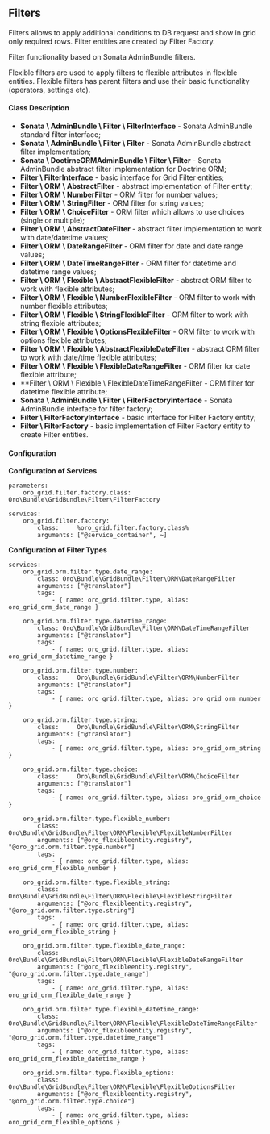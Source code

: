 Filters
-------

Filters allows to apply additional conditions to DB request and show in grid only required rows. Filter entities are created by Filter Factory.

Filter functionality based on Sonata AdminBundle filters.

Flexible filters are used to apply filters to flexible attributes in flexible entities. Flexible filters has parent filters and use their basic functionality (operators, settings etc).

#### Class Description

* **Sonata \ AdminBundle \ Filter \ FilterInterface** - Sonata AdminBundle standard filter interface;
* **Sonata \ AdminBundle \ Filter \ Filter** - Sonata AdminBundle abstract filter implementation;
* **Sonata \ DoctirneORMAdminBundle \ Filter \ Filter** - Sonata AdminBundle abstract filter implementation for Doctrine ORM;
* **Filter \ FilterInterface** - basic interface for Grid Filter entities;
* **Filter \ ORM \ AbstractFilter** - abstract implementation of Filter entity;
* **Filter \ ORM \ NumberFilter** - ORM filter for number values;
* **Filter \ ORM \ StringFilter** - ORM filter for string values;
* **Filter \ ORM \ ChoiceFilter** - ORM filter which allows to use choices (single or multiple);
* **Filter \ ORM \ AbstractDateFilter** - abstract filter implementation to work with date/datetime values;
* **Filter \ ORM \ DateRangeFilter** - ORM filter for date and date range values;
* **Filter \ ORM \ DateTimeRangeFilter** - ORM filter for datetime and datetime range values;
* **Filter \ ORM \ Flexible \ AbstractFlexibleFilter** - abstract ORM filter to work with flexible attributes;
* **Filter \ ORM \ Flexible \ NumberFlexibleFilter** - ORM filter to work with number flexible attributes;
* **Filter \ ORM \ Flexible \ StringFlexibleFilter** - ORM filter to work with string flexible attributes;
* **Filter \ ORM \ Flexible \ OptionsFlexibleFilter** - ORM filter to work with options flexible attributes;
* **Filter \ ORM \ Flexible \ AbstractFlexibleDateFilter** - abstract ORM filter to work with date/time flexible attributes;
* **Filter \ ORM \ Flexible \ FlexibleDateRangeFilter** - ORM filter for date flexible attribute;
* **Filter \ ORM \ Flexible \ FlexibleDateTimeRangeFilter - ORM filter for datetime flexible attribute;
* **Sonata \ AdminBundle \ Filter \ FilterFactoryInterface** - Sonata AdminBundle interface for filter factory;
* **Filter \ FilterFactoryInterface** - basic interface for Filter Factory entity;
* **Filter \ FilterFactory** - basic implementation of Filter Factory entity to create Filter entities.

#### Configuration

**Configuration of Services**

```
parameters:
    oro_grid.filter.factory.class: Oro\Bundle\GridBundle\Filter\FilterFactory

services:
    oro_grid.filter.factory:
        class:     %oro_grid.filter.factory.class%
        arguments: ["@service_container", ~]
```

**Configuration of Filter Types**

```
services:
    oro_grid.orm.filter.type.date_range:
        class: Oro\Bundle\GridBundle\Filter\ORM\DateRangeFilter
        arguments: ["@translator"]
        tags:
            - { name: oro_grid.filter.type, alias: oro_grid_orm_date_range }

    oro_grid.orm.filter.type.datetime_range:
        class: Oro\Bundle\GridBundle\Filter\ORM\DateTimeRangeFilter
        arguments: ["@translator"]
        tags:
            - { name: oro_grid.filter.type, alias: oro_grid_orm_datetime_range }

    oro_grid.orm.filter.type.number:
        class:     Oro\Bundle\GridBundle\Filter\ORM\NumberFilter
        arguments: ["@translator"]
        tags:
            - { name: oro_grid.filter.type, alias: oro_grid_orm_number }

    oro_grid.orm.filter.type.string:
        class:     Oro\Bundle\GridBundle\Filter\ORM\StringFilter
        arguments: ["@translator"]
        tags:
            - { name: oro_grid.filter.type, alias: oro_grid_orm_string }

    oro_grid.orm.filter.type.choice:
        class:     Oro\Bundle\GridBundle\Filter\ORM\ChoiceFilter
        arguments: ["@translator"]
        tags:
            - { name: oro_grid.filter.type, alias: oro_grid_orm_choice }

    oro_grid.orm.filter.type.flexible_number:
        class:     Oro\Bundle\GridBundle\Filter\ORM\Flexible\FlexibleNumberFilter
        arguments: ["@oro_flexibleentity.registry", "@oro_grid.orm.filter.type.number"]
        tags:
            - { name: oro_grid.filter.type, alias: oro_grid_orm_flexible_number }

    oro_grid.orm.filter.type.flexible_string:
        class:     Oro\Bundle\GridBundle\Filter\ORM\Flexible\FlexibleStringFilter
        arguments: ["@oro_flexibleentity.registry", "@oro_grid.orm.filter.type.string"]
        tags:
            - { name: oro_grid.filter.type, alias: oro_grid_orm_flexible_string }

    oro_grid.orm.filter.type.flexible_date_range:
        class:     Oro\Bundle\GridBundle\Filter\ORM\Flexible\FlexibleDateRangeFilter
        arguments: ["@oro_flexibleentity.registry", "@oro_grid.orm.filter.type.date_range"]
        tags:
            - { name: oro_grid.filter.type, alias: oro_grid_orm_flexible_date_range }

    oro_grid.orm.filter.type.flexible_datetime_range:
        class:     Oro\Bundle\GridBundle\Filter\ORM\Flexible\FlexibleDateTimeRangeFilter
        arguments: ["@oro_flexibleentity.registry", "@oro_grid.orm.filter.type.datetime_range"]
        tags:
            - { name: oro_grid.filter.type, alias: oro_grid_orm_flexible_datetime_range }

    oro_grid.orm.filter.type.flexible_options:
        class:     Oro\Bundle\GridBundle\Filter\ORM\Flexible\FlexibleOptionsFilter
        arguments: ["@oro_flexibleentity.registry", "@oro_grid.orm.filter.type.choice"]
        tags:
            - { name: oro_grid.filter.type, alias: oro_grid_orm_flexible_options }
```
